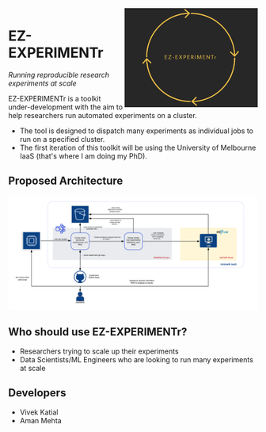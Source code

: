 <a href="">
    <img src="ez-experimentr.png" align="right" height="200" />
</a>

# EZ-EXPERIMENTr

*Running reproducible research experiments at scale*

EZ-EXPERIMENTr is a toolkit under-development with the aim to help researchers run automated experiments on a cluster. 

- The tool is designed to dispatch many experiments as individual jobs to run on a specified cluster. 
- The first iteration of this toolkit will be using the University of Melbourne IaaS (that's where I am doing my PhD).

## Proposed Architecture
<a href="">
    <img src="cluster-experimentation-workflow.png" />
</a>

## Who should use EZ-EXPERIMENTr?
- Researchers trying to scale up their experiments
- Data Scientists/ML Engineers who are looking to run many experiments at scale

## Developers
- Vivek Katial
- Aman Mehta
